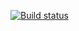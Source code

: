 [![Build status](https://ci.appveyor.com/api/projects/status/t9vr5c4ky3f8n1ca?svg=true)](https://ci.appveyor.com/project/Nimmo89/testpattern-18-1)
